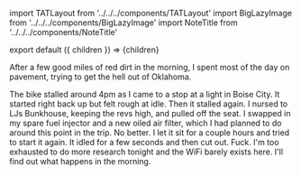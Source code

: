 import TATLayout from '../../../components/TATLayout'
import BigLazyImage from '../../../components/BigLazyImage'
import NoteTitle from '../../../components/NoteTitle'

export default ({ children }) => <TATLayout prev="2018-08-31" next="2018-09-02" >{children}</TATLayout>

<NoteTitle
  title="September 1, 2018 &mdash; Oklahoma"
  subtitle="330 miles"
/>

After a few good miles of red dirt in the morning, I spent most of the day on pavement, trying to get the hell out of Oklahoma.

<BigLazyImage src="https://s3.amazonaws.com/tat.honkytonk.in/15/IMG_2830.jpg" />
<BigLazyImage src="https://s3.amazonaws.com/tat.honkytonk.in/15/IMG_2832.jpg" />
<BigLazyImage src="https://s3.amazonaws.com/tat.honkytonk.in/15/IMG_2833.jpg" />
<BigLazyImage src="https://s3.amazonaws.com/tat.honkytonk.in/15/IMG_2835.jpg" />

The bike stalled around 4pm as I came to a stop at a light in Boise City. It started right back up but felt rough at idle. Then it stalled again. I nursed to LJs Bunkhouse, keeping the revs high, and pulled off the seat. I swapped in my spare fuel injector and a new oiled air filter, which I had planned to do around this point in the trip. No better. I let it sit for a couple hours and tried to start it again. It idled for a few seconds and then cut out. Fuck. I'm too exhausted to do more research tonight and the WiFi barely exists here. I'll find out what happens in the morning.

<BigLazyImage src="https://s3.amazonaws.com/tat.honkytonk.in/15/IMG_2836.jpg" />
<BigLazyImage src="https://s3.amazonaws.com/tat.honkytonk.in/15/IMG_2838.jpg" />
<BigLazyImage src="https://s3.amazonaws.com/tat.honkytonk.in/15/IMG_2839.jpg" />
<BigLazyImage src="https://s3.amazonaws.com/tat.honkytonk.in/15/IMG_2847.jpg" />
